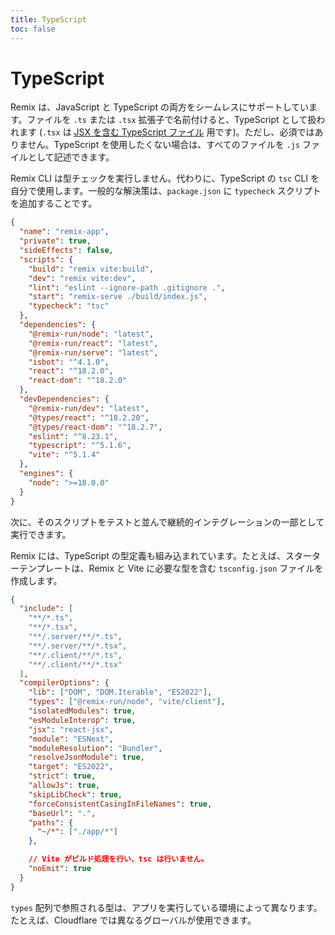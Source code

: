 ```yaml
---
title: TypeScript
toc: false
---
```


# TypeScript

Remix は、JavaScript と TypeScript の両方をシームレスにサポートしています。ファイルを `.ts` または `.tsx` 拡張子で名前付けると、TypeScript として扱われます (`.tsx` は [JSX を含む TypeScript ファイル][with-jsx] 用です)。ただし、必須ではありません。TypeScript を使用したくない場合は、すべてのファイルを `.js` ファイルとして記述できます。

Remix CLI は型チェックを実行しません。代わりに、TypeScript の `tsc` CLI を自分で使用します。一般的な解決策は、`package.json` に `typecheck` スクリプトを追加することです。

```json filename=package.json lines=[10]
{
  "name": "remix-app",
  "private": true,
  "sideEffects": false,
  "scripts": {
    "build": "remix vite:build",
    "dev": "remix vite:dev",
    "lint": "eslint --ignore-path .gitignore .",
    "start": "remix-serve ./build/index.js",
    "typecheck": "tsc"
  },
  "dependencies": {
    "@remix-run/node": "latest",
    "@remix-run/react": "latest",
    "@remix-run/serve": "latest",
    "isbot": "^4.1.0",
    "react": "^18.2.0",
    "react-dom": "^18.2.0"
  },
  "devDependencies": {
    "@remix-run/dev": "latest",
    "@types/react": "^18.2.20",
    "@types/react-dom": "^18.2.7",
    "eslint": "^8.23.1",
    "typescript": "^5.1.6",
    "vite": "^5.1.4"
  },
  "engines": {
    "node": ">=18.0.0"
  }
}
```

次に、そのスクリプトをテストと並んで継続的インテグレーションの一部として実行できます。

Remix には、TypeScript の型定義も組み込まれています。たとえば、スターターテンプレートは、Remix と Vite に必要な型を含む `tsconfig.json` ファイルを作成します。

```json filename=tsconfig.json lines=[12]
{
  "include": [
    "**/*.ts",
    "**/*.tsx",
    "**/.server/**/*.ts",
    "**/.server/**/*.tsx",
    "**/.client/**/*.ts",
    "**/.client/**/*.tsx"
  ],
  "compilerOptions": {
    "lib": ["DOM", "DOM.Iterable", "ES2022"],
    "types": ["@remix-run/node", "vite/client"],
    "isolatedModules": true,
    "esModuleInterop": true,
    "jsx": "react-jsx",
    "module": "ESNext",
    "moduleResolution": "Bundler",
    "resolveJsonModule": true,
    "target": "ES2022",
    "strict": true,
    "allowJs": true,
    "skipLibCheck": true,
    "forceConsistentCasingInFileNames": true,
    "baseUrl": ".",
    "paths": {
      "~/*": ["./app/*"]
    },

    // Vite がビルド処理を行い、tsc は行いません。
    "noEmit": true
  }
}
```

<docs-info> `types` 配列で参照される型は、アプリを実行している環境によって異なります。たとえば、Cloudflare では異なるグローバルが使用できます。</docs-info>

[with-jsx]: https://www.typescriptlang.org/docs/handbook/jsx.html
